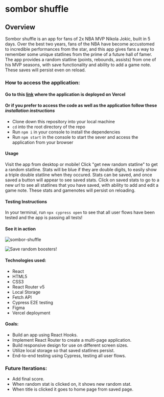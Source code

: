 # sombor shuffle
## Overview

Sombor shuffle is an app for fans of 2x NBA MVP Nikola Jokic, built in 5 days. Over the best two years, fans of the NBA have become accustomed to incredible performances from the star, and this app gives fans a way to remember some unique statlines from the prime of a future hall of famer. The app provides a random statline (points, rebounds, assists) from one of his MVP seasons, with save functionality and ability to add a game note. These saves will persist even on reload. 

### How to access the application:
#### Go to this [link](https://sombor-shuffle.vercel.app/) where the application is deployed on Vercel

#### Or if you prefer to access the code as well as the application follow these *installation instructions*

- Clone down this repository into your local machine
- `cd` into the root directory of the repo
- Run `npm i` in your console to install the dependencies
- Run `npm start` in the console to start the sever and access the application from your browser

#### Usage 

Visit the app from desktop or mobile! Click "get new random statline" to get a random statline. Stats will be blue if they are double digits, to easily show a triple double statline when they occured. Stats can be saved, and once saved a button will appear to see saved stats. Click on saved stats to go to a new url to see all statlines that you have saved, with ability to add and edit a game note. These stats and gamenotes will persist on reloading.

#### Testing Instructions
In your terminal, run `npx cypress open` to see that all user flows have been tested and the app is passing all tests!

#### See it in action 
![sombor-shuffle](https://user-images.githubusercontent.com/97985027/201010846-ef0f4b82-5e2a-4cd1-bdd8-575ee9967081.gif)
 
![Save random boosters!](/src/assets/smallTalk2.gif "save boosters")

#### Technologies used:
- React
- HTML5 
- CSS3
- React Router v5
- Local Storage
- Fetch API
- Cypress E2E testing
- Figma
- Vercel deployment

#### Goals:
- Build an app using React Hooks.
- Implement React Router to create a multi-page application.
- Build responsive design for use on different screen sizes.
- Utilize local storage so that saved statlines persist.
- End-to-end testing using Cypress, testing all user flows.

### Future Iterations:
- Add final score.
- When random stat is clicked on, it shows new random stat.
- When title is clicked it goes to home page from saved page. 

